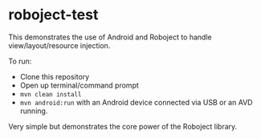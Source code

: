 roboject-test
=============

This demonstrates the use of Android and Roboject to handle view/layout/resource injection.

To run:

* Clone this repository
* Open up terminal/command prompt
* `mvn clean install`
* `mvn android:run` with an Android device connected via USB or an AVD running.

Very simple but demonstrates the core power of the Roboject library.